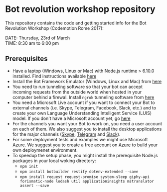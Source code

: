 # Bot revolution workshop repository
This repository contains the code and getting started info for the Bot Revolution Workshop (Codemotion Rome 2017):

DATE: Thursday, 23rd of March  
TIME: 8:30 am to 6:00 pm  

## Prerequisites
- Have a laptop (Windows, Linux or Mac) with Node.js runtime > 6.10.0 installed. Find instructions available [here](https://nodejs.org/en/download/)
- Install the Bot Framework Emulator (Windows, Linux and Mac) from [here](https://emulator.botframework.com/)
- You need to run tunneling software so that your bot can accept incoming requests from the outside world when hosted in your computer behind a firewal. Install `ngrok` tunneling software from [here](https://ngrok.com/download)
- You need a Microsoft Live account if you want to connect your Bot to external channels (i.e. Skype, Telegram, Facebook, Slack, etc.) and to create your own Language Understanding Intelligent Service (LUIS) model. If you don't have a Microsoft account yet, go [here](https://login.live.com/it)
- For the channels you want your Bot to work on, you need a user account on each of them. We also suggest you to install the desktop applications for the major channels ([Skype](https://www.skype.com/download-skype/skype-for-computer/), [Telegram](https://telegram.org/apps#desktop-apps) and [Slack](https://slack.com/downloads)).
- For some deployment tests and examples we might use Microsoft Azure. We suggest you to create a free account on [Azure](https://azure.microsoft.com/it-it/free/) to build your own deploymenet environment.
- To speedup the setup phase, you might install the prerequisite Node.js packages in your local woking directory:
  * `npm init`
  * `npm install botbuilder restify dotenv-extended --save`
  * `npm install request request-promise system-sleep giphy-api forismatic-node lodash util applicationinsights mstranslator assert --save`
